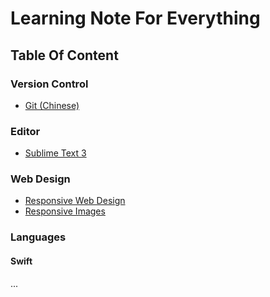 # Learning Note For Everything

## Table Of Content

### Version Control

- [Git (Chinese)](Version_Control/Git.md)

### Editor

- [Sublime Text 3](Editor/Sublime_Text_3.md)

### Web Design

- [Responsive Web Design](Web_Design/Responsive_Web.md)
- [Responsive Images](Web_Design/Responsive_Images.md)

### Languages

#### Swift

...